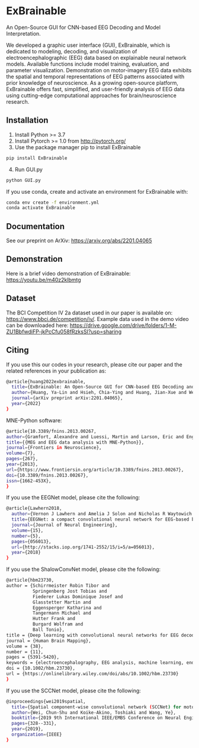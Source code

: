# ExBrainable
An Open-Source GUI for CNN-based EEG Decoding and Model Interpretation.

We developed a graphic user interface (GUI), ExBrainable, which is dedicated to modeling, decoding, and visualization of electroencephalographic (EEG) data based on explainable neural network models. Available functions include model training, evaluation, and parameter visualization. Demonstration on motor-imagery EEG data exhibits the spatial and temporal representations of EEG patterns associated with prior knowledge of neuroscience. As a growing open-source platform, ExBrainable offers fast, simplified, and user-friendly analysis of EEG data using cutting-edge computational approaches for brain/neuroscience research.

## Installation
1. Install Python >= 3.7
2. Install Pytorch >= 1.0 from http://pytorch.org/ 
3. Use the package manager pip to install ExBrainable
```bash
pip install ExBrainable
```
4. Run GUI.py
```bash
python GUI.py
```
If you use conda, create and activate an environment for ExBrainable with:
```bash
conda env create -f environment.yml 
conda activate ExBrainable 
```

## Documentation
See our preprint on ArXiv: https://arxiv.org/abs/2201.04065

## Demonstration
Here is a brief video demonstration of ExBrainable: https://youtu.be/m40z2klbmtg

## Dataset
The BCI Competition IV 2a dataset used in our paper is available on: https://www.bbci.de/competition/iv/. 
Example data used in the demo video can be downloaded here: https://drive.google.com/drive/folders/1-M-ZU1BbfwdiFP-jkPcCfu058fRzksSI?usp=sharing

## Citing
If you use this our codes in your research, please cite our paper and the related references in your publication as:
```bash
@article{huang2022exbrainable,
  title={ExBrainable: An Open-Source GUI for CNN-based EEG Decoding and Model Interpretation},
  author={Huang, Ya-Lin and Hsieh, Chia-Ying and Huang, Jian-Xue and Wei, Chun-Shu},
  journal={arXiv preprint arXiv:2201.04065},
  year={2022}
}
```
MNE-Python software:
```bash
@article{10.3389/fnins.2013.00267,
author={Gramfort, Alexandre and Luessi, Martin and Larson, Eric and Engemann, Denis and Strohmeier, Daniel and Brodbeck, Christian and Goj, Roman and Jas, Mainak and Brooks, Teon and Parkkonen, Lauri and Hämäläinen, Matti},
title={{MEG and EEG data analysis with MNE-Python}},
journal={Frontiers in Neuroscience},
volume={7},
pages={267},
year={2013},
url={https://www.frontiersin.org/article/10.3389/fnins.2013.00267},
doi={10.3389/fnins.2013.00267},
issn={1662-453X},
}
```
If you use the EEGNet model, please cite the following:
```bash
@article{Lawhern2018,
  author={Vernon J Lawhern and Amelia J Solon and Nicholas R Waytowich and Stephen M Gordon and Chou P Hung and Brent J Lance},
  title={EEGNet: a compact convolutional neural network for EEG-based brain–computer interfaces},
  journal={Journal of Neural Engineering},
  volume={15},
  number={5},
  pages={056013},
  url={http://stacks.iop.org/1741-2552/15/i=5/a=056013},
  year={2018}
}
```
If you use the ShalowConvNet model, please cite the following:
```bash
@article{hbm23730,
author = {Schirrmeister Robin Tibor and 
          Springenberg Jost Tobias and 
          Fiederer Lukas Dominique Josef and 
          Glasstetter Martin and 
          Eggensperger Katharina and 
          Tangermann Michael and 
          Hutter Frank and 
          Burgard Wolfram and 
          Ball Tonio},
title = {Deep learning with convolutional neural networks for EEG decoding and visualization},
journal = {Human Brain Mapping},
volume = {38},
number = {11},
pages = {5391-5420},
keywords = {electroencephalography, EEG analysis, machine learning, end‐to‐end learning, brain–machine interface, brain–computer interface, model interpretability, brain mapping},
doi = {10.1002/hbm.23730},
url = {https://onlinelibrary.wiley.com/doi/abs/10.1002/hbm.23730}
}
```
If you use the SCCNet model, please cite the following:
```bash
@inproceedings{wei2019spatial,
  title={Spatial component-wise convolutional network (SCCNet) for motor-imagery EEG classification},
  author={Wei, Chun-Shu and Koike-Akino, Toshiaki and Wang, Ye},
  booktitle={2019 9th International IEEE/EMBS Conference on Neural Engineering (NER)},
  pages={328--331},
  year={2019},
  organization={IEEE}
}
```
